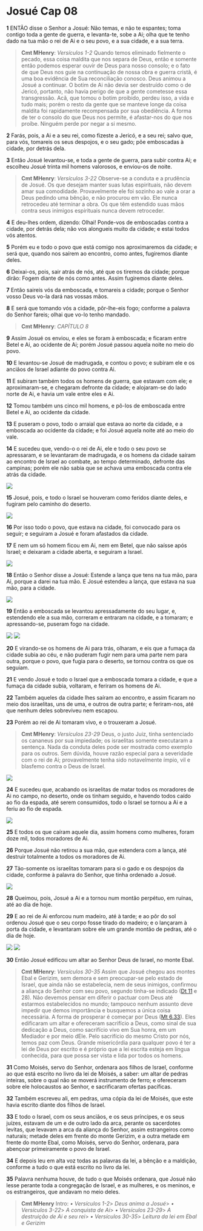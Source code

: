 # Josué Cap 08

**1** 	ENTÃO disse o Senhor a Josué: Não temas, e não te espantes; toma contigo toda a gente de guerra, e levanta-te, sobe a Ai; olha que te tenho dado na tua mão o rei de Ai e o seu povo, e a sua cidade, e a sua terra.

> **Cmt MHenry**: *Versículos 1-2* Quando temos eliminado fielmente o pecado, essa coisa maldita que nos separa de Deus, então e somente então podemos esperar ouvir de Deus para nosso consolo; e o fato de que Deus nos guie na continuação de nossa obra e guerra cristã, é uma boa evidência de Sua reconciliação conosco. Deus animou a Josué a continuar. O botim de Ai não devia ser destruído como o de Jericó, portanto, não havia perigo de que a gente cometesse essa transgressão. Acã, que tomou o botim proibido, perdeu isso, a vida e tudo mais; porém o resto da gente que se manteve longe da coisa maldita foi rapidamente recompensada por sua obediência. A forma de ter o consolo do que Deus nos permite, é afastar-nos do que nos proíbe. Ninguém perde por negar a si mesmo.

**2** 	Farás, pois, a Ai e a seu rei, como fizeste a Jericó, e a seu rei; salvo que, para vós, tomareis os seus despojos, e o seu gado; põe emboscadas à cidade, por detrás dela.

**3** 	Então Josué levantou-se, e toda a gente de guerra, para subir contra Ai; e escolheu Josué trinta mil homens valorosos, e enviou-os de noite.

> **Cmt MHenry**: *Versículos 3-22* Observe-se a conduta e a prudência de Josué. Os que desejam manter suas lutas espirituais, não devem amar sua comodidade. Provavelmente ele foi sozinho ao vale a orar a Deus pedindo uma bênção, e não procurou em vão. Ele nunca retrocedeu até terminar a obra. Os que têm estendido suas mãos contra seus inimigos espirituais nunca devem retroceder.

**4** 	E deu-lhes ordem, dizendo: Olhai! Ponde-vos de emboscadas contra a cidade, por detrás dela; não vos alongueis muito da cidade; e estai todos vós atentos.

**5** 	Porém eu e todo o povo que está comigo nos aproximaremos da cidade; e será que, quando nos saírem ao encontro, como antes, fugiremos diante deles.

**6** 	Deixai-os, pois, sair atrás de nós, até que os tiremos da cidade; porque dirão: Fogem diante de nós como antes. Assim fugiremos diante deles.

**7** 	Então saireis vós da emboscada, e tomareis a cidade; porque o Senhor vosso Deus vo-la dará nas vossas mãos.

**8** 	E será que tomando vós a cidade, pôr-lhe-eis fogo; conforme a palavra do Senhor fareis; olhai que vo-lo tenho mandado.

> **Cmt MHenry**: *CAPÍTULO 8*

**9** 	Assim Josué os enviou, e eles se foram à emboscada; e ficaram entre Betel e Ai, ao ocidente de Ai; porém Josué passou aquela noite no meio do povo.

**10** 	E levantou-se Josué de madrugada, e contou o povo; e subiram ele e os anciãos de Israel adiante do povo contra Ai.

**11** 	E subiram também todos os homens de guerra, que estavam com ele; e aproximaram-se, e chegaram defronte da cidade; e alojaram-se do lado norte de Ai, e havia um vale entre eles e Ai.

**12** 	Tomou também uns cinco mil homens, e pô-los de emboscada entre Betel e Ai, ao ocidente da cidade.

**13** 	E puseram o povo, todo o arraial que estava ao norte da cidade, e a emboscada ao ocidente da cidade; e foi Josué aquela noite até ao meio do vale.

**14** 	E sucedeu que, vendo-o o rei de Ai, ele e todo o seu povo se apressaram, e se levantaram de madrugada, e os homens da cidade saíram ao encontro de Israel ao combate, ao tempo determinado, defronte das campinas; porém ele não sabia que se achava uma emboscada contra ele atrás da cidade.

![](../Images/SweetPublishing/6-8-1.jpg) 

**15** 	Josué, pois, e todo o Israel se houveram como feridos diante deles, e fugiram pelo caminho do deserto.

![](../Images/SweetPublishing/6-8-3.jpg) 

**16** 	Por isso todo o povo, que estava na cidade, foi convocado para os seguir; e seguiram a Josué e foram afastados da cidade.

**17** 	E nem um só homem ficou em Ai, nem em Betel, que não saísse após Israel; e deixaram a cidade aberta, e seguiram a Israel.

![](../Images/SweetPublishing/6-8-2.jpg) 

**18** 	Então o Senhor disse a Josué: Estende a lança que tens na tua mão, para Ai, porque a darei na tua mão. E Josué estendeu a lança, que estava na sua mão, para a cidade.

![](../Images/SweetPublishing/6-8-4.jpg) 

**19** 	Então a emboscada se levantou apressadamente do seu lugar, e, estendendo ele a sua mão, correram e entraram na cidade, e a tomaram; e apressando-se, puseram fogo na cidade.

![](../Images/SweetPublishing/6-8-5.jpg) ![](../Images/SweetPublishing/6-8-11.jpg) 

**20** 	E virando-se os homens de Ai para trás, olharam, e eis que a fumaça da cidade subia ao céu, e não puderam fugir nem para uma parte nem para outra, porque o povo, que fugia para o deserto, se tornou contra os que os seguiam.

**21** 	E vendo Josué e todo o Israel que a emboscada tomara a cidade, e que a fumaça da cidade subia, voltaram, e feriram os homens de Ai.

**22** 	Também aqueles da cidade lhes saíram ao encontro, e assim ficaram no meio dos israelitas, uns de uma, e outros de outra parte; e feriram-nos, até que nenhum deles sobreviveu nem escapou.

**23** 	Porém ao rei de Ai tomaram vivo, e o trouxeram a Josué.

> **Cmt MHenry**: *Versículos 23-29* Deus, o justo Juiz, tinha sentenciado os cananeus por sua impiedade; os israelitas somente executaram a sentença. Nada da conduta deles pode ser mostrada como exemplo para os outros. Sem dúvida, houve razão especial para a severidade com o rei de Ai; provavelmente tenha sido notavelmente ímpio, vil e blasfemo contra o Deus de Israel.

![](../Images/SweetPublishing/6-8-6.jpg) 

**24** 	E sucedeu que, acabando os israelitas de matar todos os moradores de Ai no campo, no deserto, onde os tinham seguido, e havendo todos caído ao fio da espada, até serem consumidos, todo o Israel se tornou a Ai e a feriu ao fio de espada.

![](../Images/SweetPublishing/6-8-7.jpg) 

**25** 	E todos os que caíram aquele dia, assim homens como mulheres, foram doze mil, todos moradores de Ai.

**26** 	Porque Josué não retirou a sua mão, que estendera com a lança, até destruir totalmente a todos os moradores de Ai.

**27** 	Tão-somente os israelitas tomaram para si o gado e os despojos da cidade, conforme à palavra do Senhor, que tinha ordenado a Josué.

![](../Images/SweetPublishing/6-8-8.jpg) 

**28** 	Queimou, pois, Josué a Ai e a tornou num montão perpétuo, em ruínas, até ao dia de hoje.

**29** 	E ao rei de Ai enforcou num madeiro, até à tarde; e ao pôr do sol ordenou Josué que o seu corpo fosse tirado do madeiro; e o lançaram à porta da cidade, e levantaram sobre ele um grande montão de pedras, até o dia de hoje.

![](../Images/SweetPublishing/6-8-9.jpg) ![](../Images/SweetPublishing/6-4-5.jpg) 

**30** 	Então Josué edificou um altar ao Senhor Deus de Israel, no monte Ebal.

> **Cmt MHenry**: *Versículos 30-35* Assim que Josué chegou aos montes Ebal e Gerizim, sem demora e sem preocupar-se pelo estado de Israel, que ainda não se estabelecia, nem de seus inimigos, confirmou a aliança do Senhor com seu povo, segundo tinha-se indicado ([Dt 11](../05A-Dt/11.md#0) e 28). Não devemos pensar em diferir o pactuar com Deus até estarmos estabelecidos no mundo; tampouco nenhum assunto deve impedir que demos importância e busquemos a única coisa necessária. A forma de prosperar é começar por Deus ([Mt 6.33](../40N-Mt/06.md#33)). Eles edificaram um altar e ofereceram sacrifício a Deus, como sinal de sua dedicação a Deus, como sacrifício vivo em Sua honra, em um Mediador e por meio dEle. Pelo sacrifício do mesmo Cristo por nós, temos paz com Deus. Grande misericórdia para qualquer povo é ter a lei de Deus por escrito e é próprio que a lei escrita esteja em língua conhecida, para que possa ser vista e lida por todos os homens.

**31** 	Como Moisés, servo do Senhor, ordenara aos filhos de Israel, conforme ao que está escrito no livro da lei de Moisés, a saber: um altar de pedras inteiras, sobre o qual não se moverá instrumento de ferro; e ofereceram sobre ele holocaustos ao Senhor, e sacrificaram ofertas pacíficas.

**32** 	Também escreveu ali, em pedras, uma cópia da lei de Moisés, que este havia escrito diante dos filhos de Israel.

**33** 	E todo o Israel, com os seus anciãos, e os seus príncipes, e os seus juízes, estavam de um e de outro lado da arca, perante os sacerdotes levitas, que levavam a arca da aliança do Senhor, assim estrangeiros como naturais; metade deles em frente do monte Gerizim, e a outra metade em frente do monte Ebal, como Moisés, servo do Senhor, ordenara, para abençoar primeiramente o povo de Israel.

**34** 	E depois leu em alta voz todas as palavras da lei, a bênção e a maldição, conforme a tudo o que está escrito no livro da lei.

**35** 	Palavra nenhuma houve, de tudo o que Moisés ordenara, que Josué não lesse perante toda a congregação de Israel, e as mulheres, e os meninos, e os estrangeiros, que andavam no meio deles.


> **Cmt MHenry** Intro: *• Versículos 1-2*> *Deus anima a Josué*> *• Versículos 3-22*> *A conquista de Ai*> *• Versículos 23-29*> *A destruição de Ai e seu rei*> *• Versículos 30-35*> *Leitura da lei em Ebal e Gerizim*